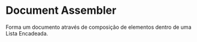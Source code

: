 # Document Assembler

Forma um documento através de composição de elementos dentro de uma Lista Encadeada.


